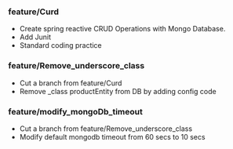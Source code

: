 ### feature/Curd

* Create spring reactive CRUD Operations with Mongo Database.
* Add Junit
* Standard coding practice

### feature/Remove_underscore_class

* Cut a branch from feature/Curd
* Remove _class productEntity from DB by adding config code

### feature/modify_mongoDb_timeout

* Cut a branch from feature/Remove_underscore_class
* Modify default mongodb timeout from 60 secs to 10 secs






